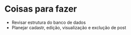 # Coisas para fazer

- Revisar estrutura do banco de dados
- Planejar cadastr, edição, visualização e exclução de post